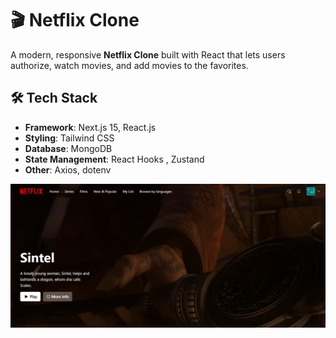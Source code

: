 # 🎬 Netflix Clone

A modern, responsive **Netflix Clone** built with React that lets users authorize, watch movies, and add movies to the favorites.

## 🛠 Tech Stack

- **Framework**: Next.js 15, React.js
- **Styling**: Tailwind CSS
- **Database**: MongoDB
- **State Management**: React Hooks , Zustand
- **Other**: Axios, dotenv

![Homepage Screenshot](./public/netflix-hero.png)
